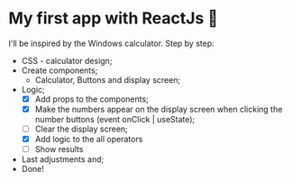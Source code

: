 # My first app with ReactJs :100:

I'll be inspired by the Windows calculator.
Step by step:
- CSS - calculator design;
- Create components;
  - Calculator, Buttons and display screen;
- Logic;
  - [x] Add props to the components;
  - [x] Make the numbers appear on the display screen when clicking the number buttons (event onClick | useState);
  - [ ] Clear the display screen;
  - [x] Add logic to the all operators
  - [ ] Show results

- Last adjustments and;
- Done!